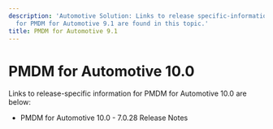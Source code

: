```yaml
---
description: 'Automotive Solution: Links to release specific-information
  for PMDM for Automotive 9.1 are found in this topic.'
title: PMDM for Automotive 9.1
---
```


PMDM for Automotive 10.0
========================

Links to release-specific information for PMDM for Automotive 10.0 are
below:

-   PMDM for Automotive 10.0 - 7.0.28 Release Notes
